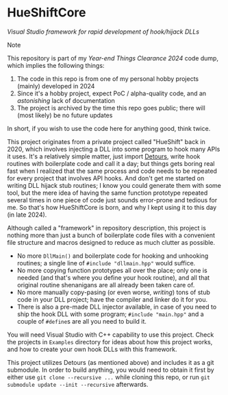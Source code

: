 # HueShiftCore

*Visual Studio framework for rapid development of hook/hijack DLLs*

> [!NOTE]
> This repository is part of my *Year-end Things Clearance 2024* code dump, which implies the following things:
> 
> 1. The code in this repo is from one of my personal hobby projects (mainly) developed in 2024
> 2. Since it's a hobby project, expect PoC / alpha-quality code, and an *astonishing* lack of documentation
> 3. The project is archived by the time this repo goes public; there will (most likely) be no future updates
> 
> In short, if you wish to use the code here for anything good, think twice.

This project originates from a private project called "HueShift" back in 2020, which involves injecting a DLL into some program to hook many APIs it uses. It's a relatively simple matter, just import [Detours](https://github.com/microsoft/Detours), write hook routines with boilerplate code and call it a day; but things gets boring real fast when I realized that the same process and code needs to be repeated for every project that involves API hooks. And don't get me started on writing DLL hijack stub routines; I know you could generate them with some tool, but the mere idea of having the same function prototype repeated several times in one piece of code just sounds error-prone and tedious for me. So that's how HueShiftCore is born, and why I kept using it to this day (in late 2024).

Although called a "framework" in repository description, this project is nothing more than just a bunch of boilerplate code files with a convenient file structure and macros designed to reduce as much clutter as possible.

- No more `DllMain()` and boilerplate code for hooking and unhooking routines; a single line of `#include "dllmain.hpp"` would suffice.
- No more copying function prototypes all over the place; only one is needed (and that's where you define your hook routine), and all that original routine shenanigans are all already been taken care of.
- No more manually copy-pasing (or even worse, *writing*) tons of stub code in your DLL project; have the compiler and linker do it for you.
- There is also a pre-made DLL injector available, in case of you need to ship the hook DLL with some program; `#include "main.hpp"` and a couple of `#define`s are all you need to build it.

You will need Visual Studio with C++ capability to use this project. Check the projects in `Examples` directory for ideas about how this project works, and how to create your own hook DLLs with this framework.

This project utilizes Detours (as mentioned above) and includes it as a git submodule. In order to build anything, you would need to obtain it first by either use `git clone --recursive ...` while cloning this repo, or run `git submodule update --init --recursive` afterwards.

